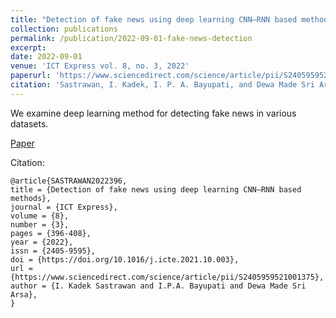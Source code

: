 ```yaml
---
title: "Detection of fake news using deep learning CNN–RNN based methods"
collection: publications
permalink: /publication/2022-09-01-fake-news-detection
excerpt: 
date: 2022-09-01
venue: 'ICT Express vol. 8, no. 3, 2022'
paperurl: 'https://www.sciencedirect.com/science/article/pii/S2405959521001375'
citation: 'Sastrawan, I. Kadek, I. P. A. Bayupati, and Dewa Made Sri Arsa. Detection of fake news using deep learning CNN–RNN based methods. ICT Express 8.3 (2022): 396-408.'
---
```


We examine deep learning method for detecting fake news in various datasets.

[Paper](https://www.sciencedirect.com/science/article/pii/S2405959521001375)

Citation:
```
@article{SASTRAWAN2022396,
title = {Detection of fake news using deep learning CNN–RNN based methods},
journal = {ICT Express},
volume = {8},
number = {3},
pages = {396-408},
year = {2022},
issn = {2405-9595},
doi = {https://doi.org/10.1016/j.icte.2021.10.003},
url = {https://www.sciencedirect.com/science/article/pii/S2405959521001375},
author = {I. Kadek Sastrawan and I.P.A. Bayupati and Dewa Made Sri Arsa},
}
```
